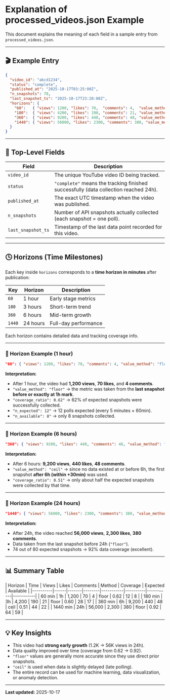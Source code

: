 # Explanation of processed_videos.json Example

This document explains the meaning of each field in a sample entry from `processed_videos.json`.

---

## 🎬 Example Entry
```json
{
  "video_id": "abcd1234",
  "status": "complete",
  "published_at": "2025-10-17T03:25:00Z",
  "n_snapshots": 78,
  "last_snapshot_ts": "2025-10-17T23:20:00Z",
  "horizons": {
    "60":   { "views": 1200, "likes": 70,  "comments": 4,  "value_method": "floor", "coverage_ratio": 0.62, "n_expected": 12, "n_available": 8 },
    "180":  { "views": 4200, "likes": 190, "comments": 21, "value_method": "floor", "coverage_ratio": 0.60, "n_expected": 28, "n_available": 17 },
    "360":  { "views": 9200, "likes": 440, "comments": 48, "value_method": "ceil",  "coverage_ratio": 0.51, "n_expected": 44, "n_available": 22 },
    "1440": { "views": 56000, "likes": 2300, "comments": 380, "value_method": "floor", "coverage_ratio": 0.92, "n_expected": 64, "n_available": 59 }
  }
}
```

---

## 🧩 Top-Level Fields

| Field | Description |
|--------|--------------|
| `video_id` | The unique YouTube video ID being tracked. |
| `status` | `"complete"` means the tracking finished successfully (data collection reached 24h). |
| `published_at` | The exact UTC timestamp when the video was published. |
| `n_snapshots` | Number of API snapshots actually collected (each snapshot = one poll). |
| `last_snapshot_ts` | Timestamp of the last data point recorded for this video. |

---

## 🕓 Horizons (Time Milestones)

Each key inside `horizons` corresponds to a **time horizon in minutes** after publication:

| Key | Horizon | Description |
|-----|----------|--------------|
| `60` | 1 hour | Early stage metrics |
| `180` | 3 hours | Short-term trend |
| `360` | 6 hours | Mid-term growth |
| `1440` | 24 hours | Full-day performance |

Each horizon contains detailed data and tracking coverage info.

---

### 🔸 Horizon Example (1 hour)
```json
"60": { "views": 1200, "likes": 70, "comments": 4, "value_method": "floor", "coverage_ratio": 0.62, "n_expected": 12, "n_available": 8 }
```

**Interpretation:**
- After 1 hour, the video had **1,200 views**, **70 likes**, and **4 comments**.
- `"value_method": "floor"` → the metric was taken from the **last snapshot before or exactly at 1h mark**.
- `"coverage_ratio": 0.62"` → 62% of expected snapshots were successfully collected.
- `"n_expected": 12"` → 12 polls expected (every 5 minutes × 60min).
- `"n_available": 8"` → only 8 snapshots collected.

---

### 🔸 Horizon Example (6 hours)
```json
"360": { "views": 9200, "likes": 440, "comments": 48, "value_method": "ceil", "coverage_ratio": 0.51, "n_expected": 44, "n_available": 22 }
```
**Interpretation:**
- After 6 hours: **9,200 views**, **440 likes**, **48 comments**.
- `"value_method": "ceil"` → since no data existed at or before 6h, the first snapshot **after 6h (within +30min)** was used.
- `"coverage_ratio": 0.51"` → only about half the expected snapshots were collected by that time.

---

### 🔸 Horizon Example (24 hours)
```json
"1440": { "views": 56000, "likes": 2300, "comments": 380, "value_method": "floor", "coverage_ratio": 0.92, "n_expected": 64, "n_available": 59 }
```
**Interpretation:**
- After 24h, the video reached **56,000 views**, **2,300 likes**, **380 comments**.
- Data taken from the last snapshot before 24h (`"floor"`).
- 74 out of 80 expected snapshots → 92% data coverage (excellent).

---

## 📊 Summary Table

| Horizon | Time | Views | Likes | Comments | Method | Coverage | Expected | Available |
|----------|------|-------|--------|-----------|----------|-----------|-----------|
| 60 min | 1h | 1,200 | 70 | 4 | floor | 0.62 | 12 | 8 |
| 180 min | 3h | 4,200 | 190 | 21 | floor | 0.60 | 28 | 17 |
| 360 min | 6h | 9,200 | 440 | 48 | ceil | 0.51 | 44 | 22 |
| 1440 min | 24h | 56,000 | 2,300 | 380 | floor | 0.92 | 64 | 59 |

---

## 💡 Key Insights

- This video had **strong early growth** (1.2K → 56K views in 24h).  
- Data quality improved over time (coverage from 0.62 → 0.92).  
- `"floor"` values are generally more accurate since they use direct prior snapshots.  
- `"ceil"` is used when data is slightly delayed (late polling).  
- The entire record can be used for machine learning, data visualization, or anomaly detection.

---

**Last updated:** 2025-10-17

